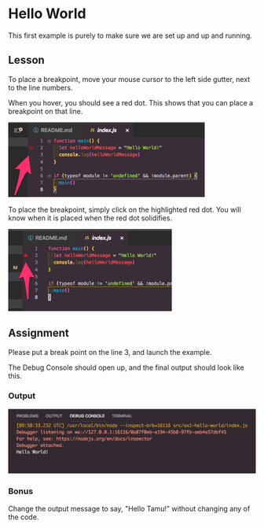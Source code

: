 # Hello World

This first example is purely to make sure we are set up and up and running.

## Lesson

To place a breakpoint, move your mouse cursor to the left side gutter, next to the line numbers.

When you hover, you should see a red dot. This shows that you can place a breakpoint on that line.

![Highlight](./images/highlight.png)

To place the breakpoint, simply click on the highlighted red dot. You will know when it is placed when the red dot solidifies.

![Solid](./images/solid.png)

## Assignment

Please put a break point on the line 3, and launch the example.

The Debug Console should open up, and the final output should look like this.

### Output

![Solution](./images/soln.png)

### Bonus

Change the output message to say, "Hello Tamu!" without changing any of the code.
